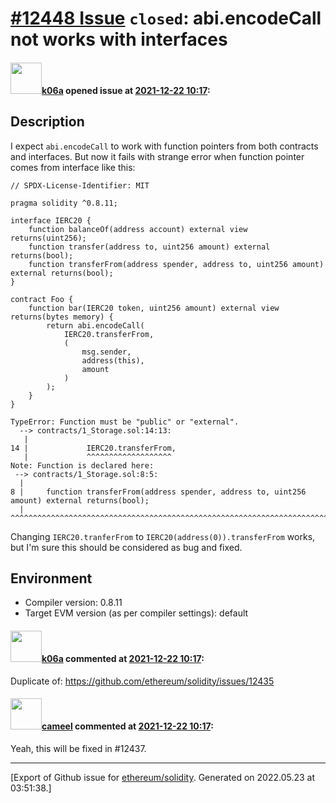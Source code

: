 # [\#12448 Issue](https://github.com/ethereum/solidity/issues/12448) `closed`: abi.encodeCall not works with interfaces

#### <img src="https://avatars.githubusercontent.com/u/702124?u=00e20e1963ccc9a908a5826b2d8c3b1b1f6acea4&v=4" width="50">[k06a](https://github.com/k06a) opened issue at [2021-12-22 10:17](https://github.com/ethereum/solidity/issues/12448):

## Description

I expect `abi.encodeCall` to work with function pointers from both contracts and interfaces. But now it fails with strange error when function pointer comes from interface like this:

```solidity
// SPDX-License-Identifier: MIT

pragma solidity ^0.8.11;

interface IERC20 {
    function balanceOf(address account) external view returns(uint256);
    function transfer(address to, uint256 amount) external returns(bool);
    function transferFrom(address spender, address to, uint256 amount) external returns(bool);
}

contract Foo {
    function bar(IERC20 token, uint256 amount) external view returns(bytes memory) {
        return abi.encodeCall(
            IERC20.transferFrom,
            (
                msg.sender,
                address(this),
                amount
            )
        );
    }
}
```

```
TypeError: Function must be "public" or "external".
  --> contracts/1_Storage.sol:14:13:
   |
14 |             IERC20.transferFrom,
   |             ^^^^^^^^^^^^^^^^^^^
Note: Function is declared here:
 --> contracts/1_Storage.sol:8:5:
  |
8 |     function transferFrom(address spender, address to, uint256 amount) external returns(bool);
  |     ^^^^^^^^^^^^^^^^^^^^^^^^^^^^^^^^^^^^^^^^^^^^^^^^^^^^^^^^^^^^^^^^^^^^^^^^^^^^^^^^^^^^^^^^^^
```

Changing `IERC20.tranferFrom` to `IERC20(address(0)).transferFrom` works, but I'm sure this should be considered as bug and fixed.

## Environment

- Compiler version: 0.8.11
- Target EVM version (as per compiler settings): default


#### <img src="https://avatars.githubusercontent.com/u/702124?u=00e20e1963ccc9a908a5826b2d8c3b1b1f6acea4&v=4" width="50">[k06a](https://github.com/k06a) commented at [2021-12-22 10:17](https://github.com/ethereum/solidity/issues/12448#issuecomment-999459130):

Duplicate of: https://github.com/ethereum/solidity/issues/12435

#### <img src="https://avatars.githubusercontent.com/u/137030?v=4" width="50">[cameel](https://github.com/cameel) commented at [2021-12-22 10:17](https://github.com/ethereum/solidity/issues/12448#issuecomment-999481310):

Yeah, this will be fixed in #12437.


-------------------------------------------------------------------------------



[Export of Github issue for [ethereum/solidity](https://github.com/ethereum/solidity). Generated on 2022.05.23 at 03:51:38.]
